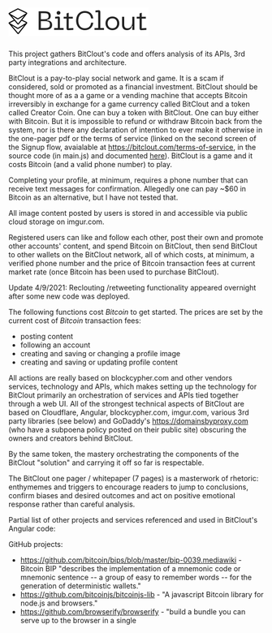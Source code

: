 # ![$BitClout](src/assets/img/camelcase_logo.svg)
This project gathers BitClout's code and offers analysis of its APIs, 3rd party integrations and architecture.

BitClout is a pay-to-play social network and game. It is a scam if considered, sold or promoted as a financial investment.  BitClout should be thought more of as a a game or a vending machine that accepts Bitcoin irreversibly in exchange for a game currency called BitClout and a token called Creator Coin.  One can buy a token with BitClout.  One can buy either with Bitcoin.  But it is impossible to refund or withdraw Bitcoin back from the system, nor is there any declaration of intention to ever make it otherwise in the one-pager pdf or the terms of service (linked on the second screen of the Signup flow, avaialable at https://bitclout.com/terms-of-service, in the source code (in main.js) and documented [here](docs/bitclout-terms-of-service-extract.md)).  BitClout is a game and it costs Bitcoin (and a valid phone number) to play.

Completing your profile, at minimum, requires a phone number that can receive text messages for confirmation. Allegedly one can pay ~$60 in Bitcoin as an alternative, but I have not tested that.

All image content posted by users is stored in and accessible via public cloud storage on imgur.com.

Registered users can like and follow each other, post their own and promote other accounts' content, and spend Bitcoin on BitClout, then send BitClout to other wallets on the BitClout network, all of which costs, at minimum, a verified phone number and the price of Bitcoin transaction fees at current market rate (once Bitcoin has been used to purchase BitClout).  

Update 4/9/2021: Reclouting /retweeting functionality appeared overnight after some new code was deployed.

The following functions cost *Bitcoin* to get started. The prices are set by the current cost of *Bitcoin* transaction fees:
- posting content
- following an account
- creating and saving or changing a profile image
- creating and saving or updating profile content

All actions are really based on blockcypher.com and other vendors services, technology and APIs, which makes setting up the technology for BitClout primarily an orchestration of services and APIs tied together through a web UI.  All of the strongest technical aspects of BitClout are based on Cloudflare, Angular, blockcypher.com, imgur.com, various 3rd party libraries (see below) and GoDaddy's https://domainsbyproxy.com (who have a subpoena policy posted on their public site) obscuring the owners and creators behind BitClout.

By the same token, the mastery orchestrating the components of the BitClout "solution" and carrying it off so far is respectable.  

The BitClout one pager / whitepaper (7 pages) is a masterwork of rhetoric: enthymemes and triggers to encourage readers to jump to conclusions, confirm biases and desired outcomes and act on positive emotional response rather than careful analysis.

Partial list of other projects and services referenced and used in BitClout's Angular code:

GitHub projects:
- https://github.com/bitcoin/bips/blob/master/bip-0039.mediawiki - Bitcoin BIP "describes the implementation of a mnemonic code or mnemonic sentence -- a group of easy to remember words -- for the generation of deterministic wallets."
- https://github.com/bitcoinjs/bitcoinjs-lib - "A javascript Bitcoin library for node.js and browsers."
- https://github.com/browserify/browserify - "build a bundle you can serve up to the browser in a single <script> tag."
- https://github.com/crypto-browserify/createHmac - "Node style HMACs for use in the browser" (hash-based message authentication codes = HMAC)
- https://github.com/crypto-browserify/browserify-rsa - "RSA private decryption/signing"
- https://github.com/crypto-browserify/crypto-browserify - "A port of node's crypto module to the browser."
- https://github.com/crypto-browserify/parse-asn1 - "utility library for parsing asn1 files for use with browserify-sign."
- https://github.com/crypto-browserify/randombytes - randombytes from Node js for browser apps.
- https://github.com/google/closure-library - "used by many Google web applications, such as Google Search, Gmail, Google Docs, Google+, Google Maps, and others."
- https://github.com/google/libphonenumber - "Google's common Java, C++ and JavaScript library for parsing, formatting, and validating international phone numbers." 
- https://github.com/indutny/bn.js/ - "BigNum in pure javascript"
- https://github.com/indutny/elliptic - "Fast elliptic-curve cryptography in a plain javascript"
- https://github.com/sweetalert2/sweetalert2 - "replacement for JavaScript's popup boxes"
- https://github.com/twitter/twemoji - "Twemoji library offers support for 3,304 emojis"

Other products, projects and services used in code and refrenced in code:
- https://amp.bitclout.com - endpoint for gathering analytics about user activity and transactions to send to an Amplitude (https://www.amplitude.com/) account.
- https://api.blockcypher.com/v1/btc/main/addrs/${e}/full?token=... - see blockcypher public api docs
- https://api.blockcypher.com/v1/btc/test3/addrs/${e}/full?token... - test endpoint for ^
- https://bitcoinfees.earn.com/api/v1/fees/recommended - gets the current price for transaction fees transacted on BitClout.
- https://blockchain.info/ticker - api used to obtain exchange rate of Bitcoin in USD every 1 second in the background.
- https://electrum.org - Bitcoin wallet software mentioned and link in UI
- https://iancoleman.io/bip39/ - menomic code converter for Bitcoin BIP 39 ^
- https://twitter.com/intent/tweet?text= ... - for users to click for "Just setting up my bitclout ..." Tweet
- https://wallet.mycelium.com/ - Bitcoin wallet software mentioned and link in UI
- https://api.imgur.com/3/image/ + 8156989fa971a3b Client-ID (header?) to upload to imgur
- https://i.imgur.com/<name.ext> - images and pics posted by users
- https://fontawesome.com/ - fonts and logos
- https://fonts.gstatic.com/, https://fonts.googleapis.com - fonts

Likely source for BitClout's https://explorer.bitclout.com:
- https://github.com/blockcypher/explorer - BlockCypher's open source blockchain explorer project


TODO - other related sites referenced in code:
- https://api.bitclout.green, https://api.bitclout.blue, https://api.bitclout.navy - different API endpoints for ...?
- megamoons.com - ?
- https://api.bitpop.dev - ? protected by CloudFlare, seems to be used for logging activity from the UI (?)
- bitpop.cash - ?
- bitclout.fun - ?

Listing of BitClout's APIs as dervived from main.js: see https://github.com/scottstirling/bitclout/issues/20

BitClout Architecture Diagram (WIP)

![Bitclout Architecture](docs/diagram/bitclout-arch-diagram-2021-04-08.png)

Related work (began as a Reddit thread in r/Bitclout):
https://www.reddit.com/r/BitClout/comments/mhpwjx/reverse_engineering_bitclout/
